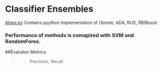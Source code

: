 # Classifier Ensembles
[Algos.py]() Contains pyython Implementation of (Smote, ADA, RUS, RB)Boost 
### Performance of methods is comapired with SVM and RandomFores.
##Evalution Metrics: 
>>Precision, Recall
